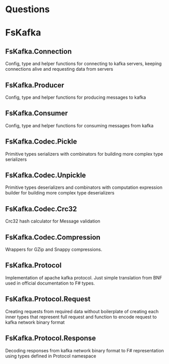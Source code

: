 # Questions

# FsKafka

## FsKafka.Connection

 Config, type and helper functions for connecting to kafka servers, keeping
 connections alive and requesting data from servers

## FsKafka.Producer

 Config, type and helper functions for producing messages to kafka

## FsKafka.Consumer

 Config, type and helper functions for consuming messages from kafka

## FsKafka.Codec.Pickle

 Primitive types serializers with combinators for building more complex type
 serializers

## FsKafka.Codec.Unpickle

 Primitive types deserializers and combinators with computation expression
 builder for building more complex type deserializers

## FsKafka.Codec.Crc32

 Crc32 hash calculator for Message validation

## FsKafka.Codec.Compression

 Wrappers for GZip and Snappy compressions.

## FsKafka.Protocol

 Implementation of apache kafka protocol. Just simple translation from BNF used
 in official documentation to F# types.

## FsKafka.Protocol.Request

 Creating requests from required data without boilerplate of creating each inner
 types that represent full request and function to encode request to kafka
 network binary format

## FsKafka.Protocol.Response

 Decoding responses from kafka network binary format to F# representation using
 types defined in Protocol namespace
